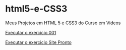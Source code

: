# html5-e-CSS3
 Meus Projetos em HTML 5 e CSS3 do Curso em Videos

<a href="https://emersondesenvmaster.github.io/html5-e-CSS3/exercicios/ex001/index"> Executar o exercicio 001</a>

<a href="https://emersondesenvmaster.github.io/html5-e-CSS3/Desafio Number 9/index"> Executar o exercicio Site Pronto</a>

